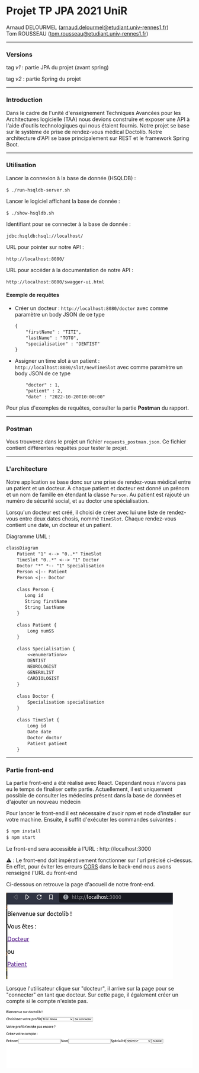# Projet TP JPA 2021 UniR

Arnaud DELOURMEL (arnaud.delourmel@etudiant.univ-rennes1.fr)    
Tom ROUSSEAU (tom.rousseau@etudiant.univ-rennes1.fr)

---

### Versions

tag *v1* : partie JPA du projet (avant spring)

tag *v2* : partie Spring du projet

---

### Introduction

Dans le cadre de l'unité d'enseignement Techniques Avancées pour les Architectures logicielle (TAA) nous devions construire et exposer une API à l'aide d'outils technologiques qui nous étaient fournis.
Notre projet se base sur le système de prise de rendez-vous médical Doctolib.
Notre architecture d'API se base principalement sur REST et le framework Spring Boot.

---

### Utilisation

Lancer la connexion à la base de donnée (HSQLDB) :

`$ ./run-hsqldb-server.sh`

Lancer le logiciel affichant la base de donnée :

`$ ./show-hsqldb.sh`

Identifiant pour se connecter à la base de donnée :

`jdbc:hsqldb:hsql://localhost/`

URL pour pointer sur notre API :

`http://localhost:8080/`

URL pour accéder à la documentation de notre API :

`http://localhost:8080/swagger-ui.html`

#### Exemple de requêtes

- Créer un docteur :
  `http://localhost:8080/doctor` avec comme paramètre un body JSON de ce type
    ```
    {
        "firstName" : "TITI",
        "lastName" : "TOTO",
        "specialisation" : "DENTIST"
    }
    ```

- Assigner un time slot à un patient :
  `http://localhost:8080/slot/newTimeSlot` avec comme paramètre un body JSON de ce type
    ```
        "doctor" : 1,
        "patient" : 2,
        "date" : "2022-10-20T10:00:00"
    ```

Pour plus d'exemples de requêtes, consulter la partie **Postman** du rapport.

---

### Postman

Vous trouverez dans le projet un fichier `requests_postman.json`. Ce fichier contient différentes requêtes pour tester le projet.


---

### L'architecture

Notre application se base donc sur une prise de rendez-vous médical entre un patient et un docteur. À chaque patient et docteur est donné un prénom et un nom de famille en étendant la classe `Person`. Au patient est rajouté un numéro de sécurité social, et au doctor une spécialisation.

Lorsqu'un docteur est créé, il choisi de créer avec lui une liste de rendez-vous entre deux dates chosis, nommé `TimeSlot`. Chaque rendez-vous contient une date, un docteur et un patient.

Diagramme UML :

```mermaid
classDiagram
    Patient "1" <--> "0..*" TimeSlot  
    TimeSlot "0..*" <--> "1" Doctor
    Doctor "*" *-- "1" Specialisation
    Person <|-- Patient
    Person <|-- Doctor

    class Person {
       Long id
       String firstName    
       String lastName
    }

    class Patient {
        Long numSS
    }

    class Specialisation {
        <<enumeration>>
        DENTIST
        NEUROLOGIST
        GENERALIST
        CARDIOLOGIST
    }

    class Doctor {
        Specialisation specialisation
    }

    class TimeSlot {
        Long id
        Date date
        Doctor doctor
        Patient patient
    }
```
---

### Partie front-end

La partie front-end a été réalisé avec React. Cependant nous n'avons pas eu le temps de finaliser cette partie. Actuellement, il est uniquement possible de consulter les médecins présent dans la base de données et d'ajouter un nouveau médecin


Pour lancer le front-end il est nécessaire d'avoir npm et node d'installer sur votre machine. Ensuite, il suffit d'exécuter les commandes suivantes :

```bash
$ npm install
$ npm start
```

Le front-end sera accessible à l'URL : http://localhost:3000

:warning: : Le front-end doit impérativement fonctionner sur l'url précisé ci-dessus. En effet, pour éviter les erreurs [CORS](https://developer.mozilla.org/fr/docs/Web/HTTP/CORS/Errors) dans le back-end nous avons renseigné l'URL du front-end 



Ci-dessous on retrouve la page d'accueil de notre front-end.

![home_front](./images/home_front.png)



Lorsque l'utilisateur clique sur "docteur", il arrive sur la page pour se "connecter" en tant que docteur.  Sur cette page, il également créer un compte si le compte n'existe pas.

![home_front](./images/addDoctor_front.png)
